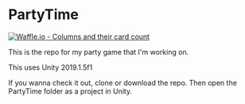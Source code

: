 # PartyTime
[![Waffle.io - Columns and their card count](https://badge.waffle.io/CurtisVonRubenhoff/PartyTime.svg?columns=all)](https://waffle.io/CurtisVonRubenhoff/PartyTime)

This is the repo for my party game that I'm working on.

This uses Unity 2019.1.5f1


If you wanna check it out, clone or download the repo. Then open the PartyTime folder as a project in Unity.
